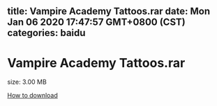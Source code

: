 
title: Vampire Academy Tattoos.rar
date: Mon Jan 06 2020 17:47:57 GMT+0800 (CST)    
categories: baidu
---

# Vampire Academy Tattoos.rar
size: 3.00 MB
 
 

[How to download](https://bpcam.bemobtrk.com/go/2ceec3aa-1ca2-46d6-b9ff-aaa5c184517c?jno=5385)